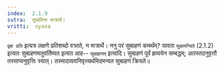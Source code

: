 ```yaml
---
index:  2.1.9
sutra:  सुप्प्रतिना मात्रार्थे।
vritti:  nyasa
---
```


`वृक्षं प्रति` इत्यत्र लक्षणे प्रतिशब्दो वत्र्तते, न मात्रार्थे। ननु परं सुब्ग्रहणं कमर्थंम्? यावता `सुबामन्त्रिते` (2.1.2) इत्यतः सुब्ग्रहणमतुवर्तिष्यत इत्यत आह-- `सुब्ग्रहणम्` इत्यादि। सुब्ग्रहणं पूर्वं ह्रव्ययेन सम्बद्धम्; अतस्तदनुवृत्तौ तस्याप्यनुवृत्तिः स्यात्। तस्मादव्ययनिवृत्त्यर्थमिदमन्यत सुब्ग्रहणं क्रियते॥
